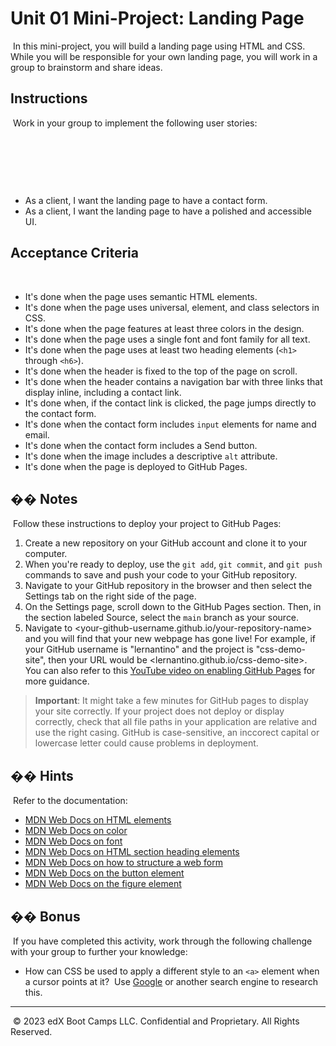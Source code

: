 # Unit 01 Mini-Project: Landing Page
​
In this mini-project, you will build a landing page using HTML and CSS. While you will be responsible for your own landing page, you will work in a group to brainstorm and share ideas.
​
## Instructions
​
Work in your group to implement the following user stories:
​
<!-- * As a client, I want to view a single webpage that collects a visitor's contact information. -->
​
<!-- * As a client, I want the landing page to have a header and footer. -->
​
<!-- * As a client, I want the landing page to have an image with a caption. -->
​
* As a client, I want the landing page to have a contact form.
​
* As a client, I want the landing page to have a polished and accessible UI.
​
## Acceptance Criteria
​
* It's done when the page uses semantic HTML elements.
​
* It's done when the page uses universal, element, and class selectors in CSS.
​
* It's done when the page features at least three colors in the design.
​
* It's done when the page uses a single font and font family for all text.
​
* It's done when the page uses at least two heading elements (`<h1>` through `<h6>`).
​
* It's done when the header is fixed to the top of the page on scroll.
​
* It's done when the header contains a navigation bar with three links that display inline, including a contact link.
​
* It's done when, if the contact link is clicked, the page jumps directly to the contact form.
​
* It's done when the contact form includes `input` elements for name and email.
​
* It's done when the contact form includes a Send button.
​
* It's done when the image includes a descriptive `alt` attribute.
​
* It's done when the page is deployed to GitHub Pages.
​
## �� Notes
​
Follow these instructions to deploy your project to GitHub Pages:
​
1. Create a new repository on your GitHub account and clone it to your computer.
​
2. When you're ready to deploy, use the `git add`, `git commit`, and `git push` commands to save and push your code to your GitHub repository.
​
3. Navigate to your GitHub repository in the browser and then select the Settings tab on the right side of the page.
​
4. On the Settings page, scroll down to the GitHub Pages section. Then, in the section labeled Source, select the `main` branch as your source.
​
5. Navigate to <your-github-username.github.io/your-repository-name> and you will find that your new webpage has gone live! For example, if your GitHub username is "lernantino" and the project is "css-demo-site", then your URL would be <lernantino.github.io/css-demo-site>.
​
You can also refer to this [YouTube video on enabling GitHub Pages](https://youtu.be/P4Mu1t5rIXg) for more guidance.
​
> **Important**: It might take a few minutes for GitHub pages to display your site correctly. If your project does not deploy or display correctly, check that all file paths in your application are relative and use the right casing. GitHub is case-sensitive, an inccorect capital or lowercase letter could cause problems in deployment.
​
## �� Hints
​
Refer to the documentation:
​
* [MDN Web Docs on HTML elements](https://developer.mozilla.org/en-US/docs/Web/HTML/Element)
​
* [MDN Web Docs on color](https://developer.mozilla.org/en-US/docs/Web/CSS/color)
​
* [MDN Web Docs on font](https://developer.mozilla.org/en-US/docs/Web/CSS/font)
​
* [MDN Web Docs on HTML section heading elements](https://developer.mozilla.org/en-US/docs/Web/HTML/Element/Heading_Elements)
​
* [MDN Web Docs on how to structure a web form](https://developer.mozilla.org/en-US/docs/Learn/Forms/How_to_structure_a_web_form)
​
* [MDN Web Docs on the button element](https://developer.mozilla.org/en-US/docs/Web/HTML/Element/button)
​
* [MDN Web Docs on the figure element](https://developer.mozilla.org/en-US/docs/Web/HTML/Element/figure)
​
## �� Bonus
​
If you have completed this activity, work through the following challenge with your group to further your knowledge:
​
* How can CSS be used to apply a different style to an `<a>` element when a cursor points at it?
​
Use [Google](https://www.google.com) or another search engine to research this.
​
---
​
© 2023 edX Boot Camps LLC. Confidential and Proprietary. All Rights Reserved.

